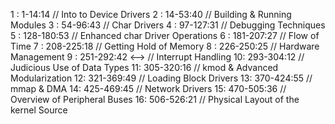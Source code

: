 1 : 1-14:14 // Into to Device Drivers
2 : 14-53:40 // Building & Running Modules
3 : 54-96:43 // Char Drivers
4 : 97-127:31 // Debugging Techniques
5 : 128-180:53 // Enhanced char Driver Operations
6 : 181-207:27 // Flow of Time
7 : 208-225:18 // Getting Hold of Memory
8 : 226-250:25 // Hardware Management
9 : 251-292:42 <--> // Interrupt Handling
10: 293-304:12 // Judicious Use of Data Types
11: 305-320:16 // kmod & Advanced Modularization
12: 321-369:49 // Loading Block Drivers
13: 370-424:55 // mmap & DMA
14: 425-469:45 // Network Drivers
15: 470-505:36 // Overview of Peripheral Buses
16: 506-526:21 // Physical Layout of the kernel Source
